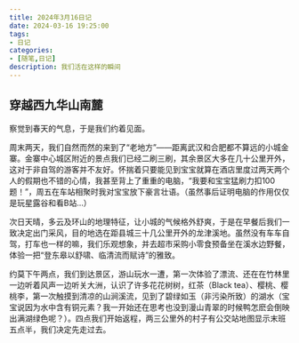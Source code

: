 ```yaml
---
title: 2024年3月16日记
date: 2024-03-16 19:25:00
tags:
- 日记
categories:
- [随笔,日记]
description: 我们活在这样的瞬间
---
```

## 穿越西九华山南麓

察觉到春天的气息，于是我们约着见面。

周末两天，我们自然而然的来到了“老地方”——距离武汉和合肥都不算远的小城金寨。金寨中心城区附近的景点我们已经二刷三刷，其余景区大多在几十公里开外，这对于非自驾的游客并不友好。怀揣着只要能见到宝宝就算在酒店里度过两天两个人的假期也不错的心情，我甚至背上了重重的电脑，“我要和宝宝猛刷力扣100题！”，周五在车站相聚时我对宝宝放下豪言壮语。（虽然事后证明电脑的作用仅仅是玩星露谷和看B站...）

次日天晴，多云及环山的地理特征，让小城的气候格外舒爽，于是在早餐后我们一致决定出门采风，目的地选在距县城三十几公里开外的龙津溪地。虽然没有车车自驾，打车也一样的嘛，我们乐观想象，并去超市采购小零食预备坐在溪水边野餐，体验一把“登东皋以舒啸、临清流而赋诗”的雅致。

约莫下午两点，我们到达景区，游山玩水一遭，第一次体验了漂流、还在在竹林里一边听着风声一边听关大洲，认识了许多花花树树，红茶（Black tea）、樱桃、樱桃李，第一次触摸到清凉的山涧溪流，见到了碧绿如玉（非污染所致）的湖水（宝宝说因为水中含有铜元素？我一开始还在思考也没到漫山青翠的时候鸭怎麽会倒映出满湖绿色呢？）。四点我们开始返程，两三公里外的村子有公交站地图显示末班五点半，我们决定先走过去。